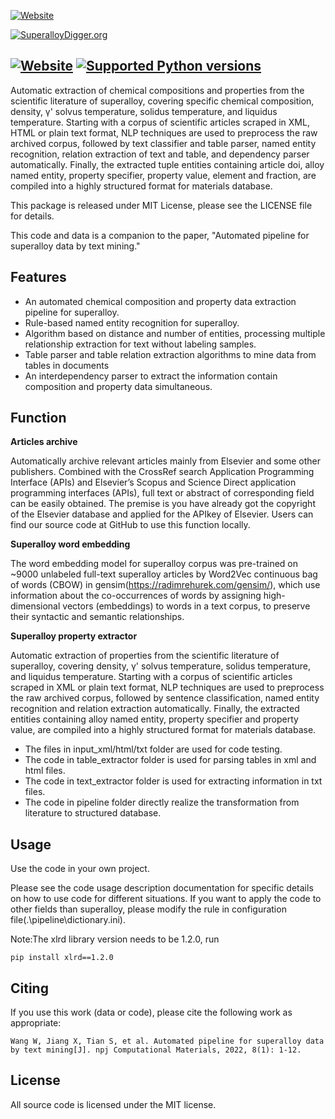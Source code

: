 [![Website](https://raw.githubusercontent.com/MGEdata/SuperalloyDigger/master/pic_folder/b96627c3f326953fce3452fd175f718.png)](http:superalloydigger.mgedata.cn)

[![SuperalloyDigger.org](https://shields.mitmproxy.org/badge/https%3A%2F%2F-superalloydigger.mgedata.cn-green)](http:superalloydigger.mgedata.cn)

[![Website](https://badge.fury.io/py/SuperalloyDigger.svg)](https://pypi.org/project/SuperalloyDigger)
[![Supported Python versions](https://shields.mitmproxy.org/badge/python-3.6%20%7C%203.7%20%7C%203.8-blue)](https://pypi.org/project/SuperalloyDigger)
----------------------
Automatic extraction of chemical compositions and properties from the scientific literature of superalloy, covering specific chemical composition, density, γ' solvus temperature, solidus temperature, and liquidus temperature. Starting with a corpus of scientific articles scraped in XML, HTML or plain text format, NLP techniques are used to preprocess the raw archived corpus, followed by text classifier and table parser, named entity recognition, relation extraction of text and table, and dependency parser automatically. Finally, the extracted tuple entities containing article doi, alloy named entity, property specifier, property value, element and fraction, are compiled into a highly structured format for materials database.

This package is released under MIT License, please see the LICENSE file for details.

This code and data is a companion to the paper, "Automated pipeline for superalloy data by text mining."

**Features**
----------------------
- An automated chemical composition and property data extraction pipeline for superalloy.
- Rule-based named entity recognition for superalloy.
- Algorithm based on distance and number of entities, processing multiple relationship extraction for text without labeling samples.
- Table parser and table relation extraction algorithms to mine data from tables in documents
- An interdependency parser to extract the information contain composition and property data simultaneous.

**Function**
----------------------
**Articles archive**

Automatically archive relevant articles mainly from Elsevier and some other publishers.  Combined with the CrossRef search Application Programming Interface (APIs) and Elsevier’s Scopus and Science Direct application programming interfaces (APIs), full text or abstract of corresponding field can be easily obtained. The premise is you have already got the copyright of the Elsevier database and applied for the APIkey of Elsevier. Users can find our source code at GitHub to use this function locally.

**Superalloy word embedding**

The word embedding model for superalloy corpus was pre-trained on ~9000 unlabeled full-text superalloy articles by Word2Vec continuous bag of words (CBOW) in gensim(https://radimrehurek.com/gensim/), which use information about the co-occurrences of words by assigning high-dimensional vectors (embeddings) to words in a text corpus, to preserve their syntactic and semantic relationships.

**Superalloy property extractor**

Automatic extraction of properties from the scientific literature of superalloy, covering density, γ' solvus temperature, solidus temperature, and liquidus temperature.
Starting with a corpus of scientific articles scraped in XML or plain text format, NLP techniques are used to preprocess the raw archived corpus, followed by sentence classification, named entity recognition and relation extraction automatically. Finally, the extracted entities containing alloy named entity, property specifier and property value, are compiled into a highly structured format for materials database.

- The files in input_xml/html/txt folder are used for code testing.
- The code in table_extractor folder is used for parsing tables in xml and html files.
- The code in text_extractor folder is used for extracting information in txt files.
- The code in pipeline folder directly realize the transformation from literature to structured database. 

**Usage**
----------------------
Use the code in your own project.

Please see the code usage description documentation for specific details on how to use code for different situations. If you want to apply the code to other fields than superalloy, please modify the rule in configuration file(.\pipeline\dictionary.ini).

Note:The xlrd library version needs to be 1.2.0, run
```
pip install xlrd==1.2.0
```

**Citing**
----------------------
If you use this work (data or code), please cite the following work as appropriate:
```
Wang W, Jiang X, Tian S, et al. Automated pipeline for superalloy data by text mining[J]. npj Computational Materials, 2022, 8(1): 1-12.
```

**License**
----------------------
All source code is licensed under the MIT license.

